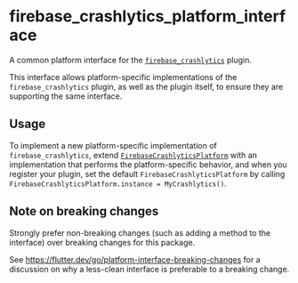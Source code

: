 # firebase_crashlytics_platform_interface

A common platform interface for the [`firebase_crashlytics`][1] plugin.

This interface allows platform-specific implementations of the `firebase_crashlytics`
plugin, as well as the plugin itself, to ensure they are supporting the
same interface.

## Usage

To implement a new platform-specific implementation of `firebase_crashlytics`, extend
[`FirebaseCrashlyticsPlatform`][2] with an implementation that performs the
platform-specific behavior, and when you register your plugin, set the default
`FirebaseCrashlyticsPlatform` by calling
`FirebaseCrashlyticsPlatform.instance = MyCrashlytics()`.

## Note on breaking changes

Strongly prefer non-breaking changes (such as adding a method to the interface)
over breaking changes for this package.

See https://flutter.dev/go/platform-interface-breaking-changes for a discussion
on why a less-clean interface is preferable to a breaking change.

[1]: ../firebase_crashlytics
[2]: lib/firebase_crashlytics_platform_interface.dart
